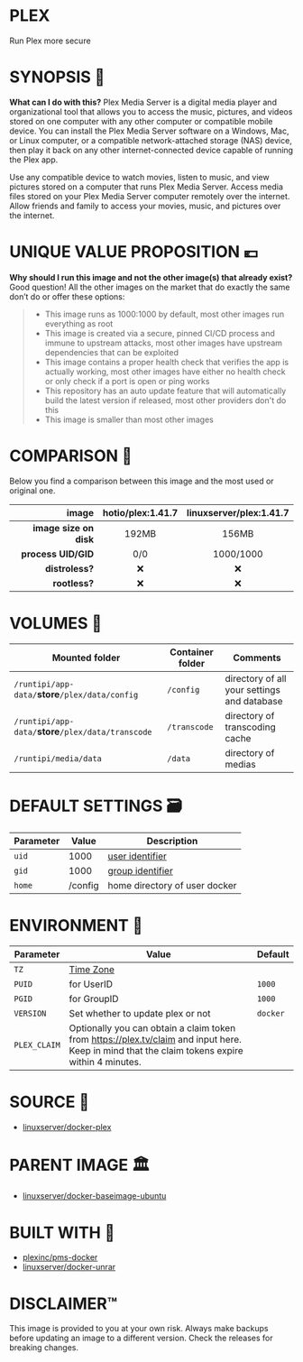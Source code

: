 # PLEX

Run Plex more secure

# SYNOPSIS 📖
**What can I do with this?** Plex Media Server is a digital media player and organizational tool that allows you to access the music, pictures, and videos stored on one computer with any other computer or compatible mobile device. You can install the Plex Media Server software on a Windows, Mac, or Linux computer, or a compatible network-attached storage (NAS) device, then play it back on any other internet-connected device capable of running the Plex app.

Use any compatible device to watch movies, listen to music, and view pictures stored on a computer that runs Plex Media Server. Access media files stored on your Plex Media Server computer remotely over the internet. Allow friends and family to access your movies, music, and pictures over the internet. 

# UNIQUE VALUE PROPOSITION 💶
**Why should I run this image and not the other image(s) that already exist?** Good question! All the other images on the market that do exactly the same don’t do or offer these options:

>* This image runs as 1000:1000 by default, most other images run everything as root
>* This image is created via a secure, pinned CI/CD process and immune to upstream attacks, most other images have upstream dependencies that can be exploited
>* This image contains a proper health check that verifies the app is actually working, most other images have either no health check or only check if a port is open or ping works
>* This repository has an auto update feature that will automatically build the latest version if released, most other providers don't do this
>* This image is smaller than most other images

# COMPARISON 🏁
Below you find a comparison between this image and the most used or original one.

| **image** | hotio/plex:1.41.7 | linuxserver/plex:1.41.7 |
| ---: | :---: | :---: |
| **image size on disk** | 192MB | 156MB |
| **process UID/GID** | 0/0 | 1000/1000 |
| **distroless?** | ❌ | ❌ |
| **rootless?** | ❌ | ❌ |

# VOLUMES 📁

| Mounted folder                                       | Container folder |  Comments |
|---------------------------------------|------------------|-------------------|
| `/runtipi/app-data/`**store**`/plex/data/config`   | `/config`          | directory of all your settings and database
| `/runtipi/app-data/`**store**`/plex/data/transcode`   | `/transcode`          | directory of transcoding cache
| `/runtipi/media/data`   | `/data`          | directory of medias


# DEFAULT SETTINGS 🗃️
| Parameter | Value | Description |
| --- | --- | --- |
| `uid` | 1000 | [user identifier](https://en.wikipedia.org/wiki/User_identifier) |
| `gid` | 1000 | [group identifier](https://en.wikipedia.org/wiki/Group_identifier) |
| `home` | /config | home directory of user docker |

# ENVIRONMENT 📝
| Parameter | Value | Default |
| --- | --- | --- |
| `TZ` | [Time Zone](https://en.wikipedia.org/wiki/List_of_tz_database_time_zones) | |
| `PUID` | for UserID | `1000` |
| `PGID` | for GroupID | `1000` |
| `VERSION` | Set whether to update plex or not | `docker` |
| `PLEX_CLAIM` | Optionally you can obtain a claim token from https://plex.tv/claim and input here. Keep in mind that the claim tokens expire within 4 minutes.|  |

# SOURCE 💾
* [linuxserver/docker-plex](https://github.com/linuxserver/docker-plex)

# PARENT IMAGE 🏛️
* [linuxserver/docker-baseimage-ubuntu](https://github.com/linuxserver/docker-baseimage-ubuntu)

# BUILT WITH 🧰
* [plexinc/pms-docker](https://github.com/plexinc/pms-docker)
* [linuxserver/docker-unrar](https://github.com/linuxserver/docker-unrar)

# DISCLAIMER™️
This image is provided to you at your own risk. Always make backups before updating an image to a different version. Check the releases for breaking changes.
